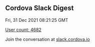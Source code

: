 ## Cordova Slack Digest
Fri, 31 Dec 2021 08:21:25 GMT

[User count: 4682](https://cordova.slack.com/)


Join the conversation at [slack.cordova.io](http://slack.cordova.io/)
